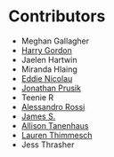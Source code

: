 Contributors
============
- Meghan Gallagher
- [Harry Gordon](https://www.mrharrygordon.com)
- Jaelen Hartwin
- Miranda Hlaing
- [Eddie Nicolau](http://www.eddienicolau.com)
- [Jonathan Prusik](https://github.com/jprusik)
- Teenie R
- [Alessandro Rossi](https://github.com/fuoripiove)
- [James S.](https://github.com/StripeyType)
- [Allison Tanenhaus](https://twitter.com/atanenhaus)
- [Lauren Thimmesch](http://www.laurenthimmesch.com)
- Jess Thrasher
